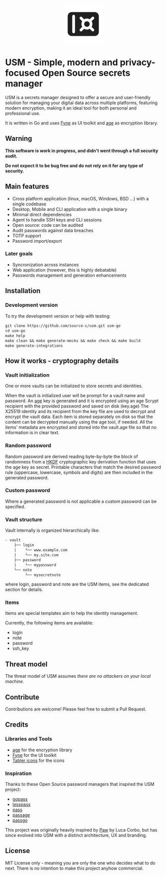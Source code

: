 <div align="center">
    <img alt="usm" src="logo/usm.png" height="128" />
</div>

# USM - Simple, modern and privacy-focused Open Source secrets manager

USM is a secrets manager designed to offer a secure and user-friendly solution for managing your digital data across multiple platforms, featuring modern encryption, making it an ideal tool for both personal and professional use.

It is written in Go and uses [Fyne](https://github.com/fyne-io/fyne) as UI toolkit and [age](https://github.com/FiloSottile/age) as encryption library.

## Warning

**This software is work in progress, and didn't went through a full security audit.**

**Do not expect it to be bug free and do not rely on it for any type of security.**

## Main features

* Cross platform application (linux, macOS, Windows, BSD ...) with a single codebase
* Desktop, Mobile and CLI application with a single binary
* Minimal direct dependencies
* Agent to handle SSH keys and CLI sessions
* Open source: code can be audited
* Audit passwords against data breaches
* TOTP support
* Password import/export

### Later goals

* Syncronization across instances
* Web application (however, this is highly debatable)
* Passwords management and generation enhancements

## Installation

### Development version

To try the development version or help with testing:

```
git clone https://github.com/source-c/usm.git usm-go
cd usm-go
make help
make clean && make generate-mocks && make check && make build
make generate-integrations

```

## How it works - cryptography details

### Vault initialization

One or more vaults can be initialized to store secrets and identities.

When the vault is initialized user will be prompt for a vault name and password.
An [age](https://github.com/FiloSottile/age) key is generated and it is encrypted using an age Scrypt recipient with the provided password and saved on disk (key.age)
The X25519 identity and its recipient from the key file are used to decrypt and encrypt the vault data.
Each item is stored separately on disk so that the content can be decrypted manually using the age tool, if needed.
All the items' metadata are encrypted and stored into the vault.age file so that no information is in clear text.

### Random password

Random password are derived reading byte-by-byte the block of randomness from a [HKDF](https://pkg.go.dev/golang.org/x/crypto/hkdf) cryptographic key derivation function that uses the age key as secret. Printable characters that match the desired password rule (uppercase, lowercase, symbols and digits) are then included in the generated password.

### Custom password

Where a generated password is not applicable a custom password can be specified. 

### Vault structure

Vault internally is organized hierarchically like:
```
- vault
    ├── login
    |    └── www.example.com
    |    └── my.site.com
    ├── password
    |    └── mypassword
    └── note
         └── mysecretnote
```

where login, password and note are the USM items, see the dedicated section for details.

### Items

Items are special templates aim to help the identity management.

Currently, the following items are available:

- login
- note
- password
- ssh_key

## Threat model

The threat model of USM assumes _there are no attackers on your local machine_.

## Contribute

Contributions are welcome! Please feel free to submit a Pull Request. 

## Credits

### Libraries and Tools
 - [age](https://github.com/FiloSottile/age) for the encryption library
 - [Fyne](https://github.com/fyne-io/fyne) for the UI toolkit
 - [Tabler icons](https://tabler.io/icons) for the icons

### Inspiration
Thanks to these Open Source password managers that inspired the USM project:
 
- [gopass](https://github.com/gopasspw/gopass)
- [lesspass](https://github.com/lesspass/lesspass)
- [pass](https://www.passwordstore.org/)
- [passage](https://github.com/FiloSottile/passage)
- [passgo](https://github.com/ejcx/passgo)

This project was originally heavily inspired by [Paw](https://github.com/lucor/paw) by Luca Corbo, but has since evolved into USM with a distinct architecture, UX and branding.


## License

MIT License only - meaning you are only the one who decides what to do next. There is no intention to make this project anyhow commercial.
